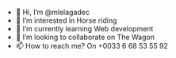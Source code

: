 - 👋 Hi, I’m @mlelagadec
- 👀 I’m interested in Horse riding
- 🌱 I’m currently learning Web development
- 💞️ I’m looking to collaborate on The Wagon
- 📫 How to reach me? On +0033 6 68 53 55 92

<!---
mlelagadec/mlelagadec is a ✨ special ✨ repository because its `README.md` (this file) appears on your GitHub profile.
You can click the Preview link to take a look at your changes.
--->
